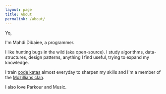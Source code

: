 ```yaml
---
layout: page
title: About
permalink: /about/
---
```


Yo,

I'm Mahdi Dibaiee, a programmer.

I like hunting bugs in the wild (aka open-source). I study algorithms, data-structures, design patterns, anything I find useful, trying to expand my knowledge.

I train [code katas](http://codewars.com/users/mdibaiee) almost everyday to sharpen my skills and I'm a member of the [Mozillians clan](https://mozillians.org/en-US/u/Mahdi/).

I also love Parkour and Music.
